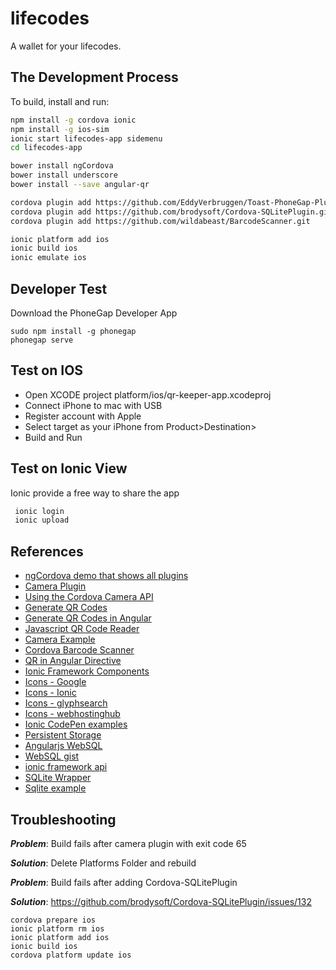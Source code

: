 # lifecodes

A wallet for your lifecodes.



## The Development Process

To build, install and run:
``` bash
npm install -g cordova ionic
npm install -g ios-sim
ionic start lifecodes-app sidemenu
cd lifecodes-app

bower install ngCordova
bower install underscore
bower install --save angular-qr

cordova plugin add https://github.com/EddyVerbruggen/Toast-PhoneGap-Plugin.git
cordova plugin add https://github.com/brodysoft/Cordova-SQLitePlugin.git
cordova plugin add https://github.com/wildabeast/BarcodeScanner.git

ionic platform add ios
ionic build ios
ionic emulate ios
```

## Developer Test

Download the PhoneGap Developer App

```
sudo npm install -g phonegap
phonegap serve
```

## Test on IOS

- Open XCODE project platform/ios/qr-keeper-app.xcodeproj
- Connect iPhone to mac with USB
- Register account with Apple
- Select target as your iPhone from Product>Destination>
- Build and Run

## Test on Ionic View

Ionic provide a free way to share the app

``` bash
 ionic login
 ionic upload
```

## References
- [ngCordova demo that shows all plugins](http://ngcordova.com/)
- [Camera Plugin](https://github.com/apache/cordova-plugin-camera/blob/master/doc/index.md)
- [Using the Cordova Camera API](http://learn.ionicframework.com/formulas/cordova-camera/)
- [Generate QR Codes](https://github.com/lrsjng/jquery-qrcode)
- [Generate QR Codes in Angular](https://github.com/monospaced/angular-qrcode)
- [Javascript QR Code Reader](https://github.com/LazarSoft/jsqrcode)
- [Camera Example](https://github.com/driftyco/ionic-example-cordova-camera)
- [Cordova Barcode Scanner](http://blog.nraboy.com/2014/09/implement-barcode-scanner-using-ionic-framework/)
- [QR in Angular Directive](https://github.com/janantala/angular-qr)
- [Ionic Framework Components](http://ionicframework.com/docs/components/)
- [Icons - Google](https://github.com/google/material-design-icons/releases/tag/1.0.0)
- [Icons - Ionic](http://ionicons.com/)
- [Icons - glyphsearch](http://glyphsearch.com/?)
- [Icons - webhostinghub](http://www.webhostinghub.com/glyphs/)
- [Ionic CodePen examples](http://codepen.io/ionic/public-list/)
- [Persistent Storage](http://docs.phonegap.com/en/1.2.0/phonegap_storage_storage.md.html)
- [Angularjs WebSQL](https://github.com/paulocaldeira17/angular-websql)
- [WebSQL gist](https://gist.github.com/jgoux/10738978)
- [ionic framework api](http://ionicframework.com/docs/api/)
- [SQLite Wrapper](https://github.com/driftyco/ng-cordova/blob/master/src/plugins/sqlite.js)
- [Sqlite example](https://github.com/brodysoft/Cordova-SQLitePlugin/issues/171)

## Troubleshooting

***Problem***: Build fails after camera plugin with exit code 65

***Solution***: Delete Platforms Folder and rebuild

***Problem***: Build fails after adding Cordova-SQLitePlugin

***Solution***: https://github.com/brodysoft/Cordova-SQLitePlugin/issues/132
```
cordova prepare ios
ionic platform rm ios
ionic platform add ios
ionic build ios
cordova platform update ios
```
